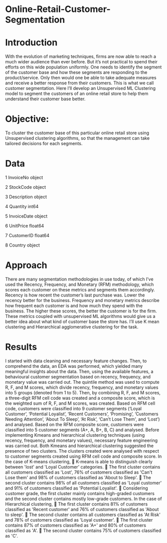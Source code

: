 # Online-Retail-Customer-Segmentation
# Introduction
With the evolution of marketing techniques, firms are now able to reach a much wider audience than ever before. But it’s not practical to spend their efforts on this wide population uniformly. One needs to identify the segment of the customer base and how these segments are responding to the product/service. Only then would one be able to take adequate measures and receive a better response from their customers. This is what we call customer segmentation.
Here I’ll develop an Unsupervised ML Clustering model to segment the customers of an online retail store to help them understand their customer base better.


# Objective:
To cluster the customer base of this particular online retail store using Unsupervised clustering algorithms, so that the management can take tailored decisions for each segments.

# Data



1 InvoiceNo object

2 StockCode object

3 Description object

4 Quantity int64

5 InvoiceDate object

6 UnitPrice float64

7 CustomerID float64

8 Country object


# Approach

There are many segmentation methodologies in use today, of which I’ve used the Recency, Frequency, and Monetary (RFM) methodology, which scores each customer on these metrics and segments them accordingly. 
Recency is how recent the customer’s last purchase was. Lower the recency better for the business.
Frequency and monetary metrics describe how frequent each customer is and how much they spend with the business. The higher these scores, the better the customer is for the firm.
These metrics coupled with unsupervised ML algorithms would give us a better idea about what kind of customer base the store has. I’ll use K mean clustering and Hierarchical agglomerative clustering for the task.

# Results
I started with data cleaning and necessary feature changes. Then, to comprehend the data,
an EDA was performed, which yielded many meaningful insights about the data. Then, using the
available features, a behavioural customer segmentation based on recency, frequency, and
monetary value was carried out.
The quintile method was used to compute R, F, and M scores, which divide recency, frequency,
and monetary values into 5 groups (denoted from 1 to 5). Then, by combining R, F, and M scores,
a three-digit RFM cell code was created and a composite score, which is the weighted sum of R,
F, and M scores, was created.
Based on RFM cell code, customers were classified into 9 customer segments (‘Loyal Customer’,
‘Potential Loyalist’, ‘Recent Customers’, ‘Promising’, ‘Customers Needing Attention’, ‘About To
Sleep’, ‘At Risk’, ‘Can’t Lose Them', and ‘Lost’) and analysed.
Based on the RFM composite score, customers were classified into 5 customer segments (A+, A,
B+, B, C) and analysed.
Before implementing Kmeans and hierarchical clustering techniques (using recency, frequency,
and monetary values), necessary feature engineering was carried out. Both Kmeans and
hierarchical clustering suggested the presence of two clusters.
The clusters created were analysed with respect to customer segments created using RFM cell code
and composite score.
In the case of K-means clustering,
 K-means is able to distinguish clearly between 'lost' and 'Loyal Customer'
categories.
 The first cluster contains all customers classified as 'Lost', 76% of customers
classified as 'Can't Lose them' and 98% of customers classified as 'About to
Sleep'.
 The second cluster contains 98% of all customers classified as 'Loyal customer'
and 91% of customers classified as 'Potential Loyalist'.
 Considering customer grade, the first cluster mainly contains high-graded
customers and the second cluster contains mostly low-grade customers.
In the case of Hierarchical clustering,
 The first cluster contains 81% of customers classified as 'Recent customer' and
76% of customers classified as 'About to sleep'.
 The second cluster contains all customers classified as 'At Risk' and 78% of
customers classified as 'Loyal customer'.
 The first cluster contains 87% of customers classified as 'A+' and 80% of
customers classified as 'A'.
 The second cluster contains 75% of customers classified as 'C'.

